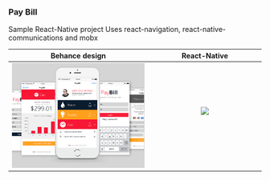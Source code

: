 ### Pay Bill
Sample React-Native project
Uses react-navigation, react-native-communications and mobx

Behance design             |  React-Native
:-------------------------:|:-------------------------:
![](./preview.png) |  ![](./pay_bill.gif?raw=true) <img width=800/>


